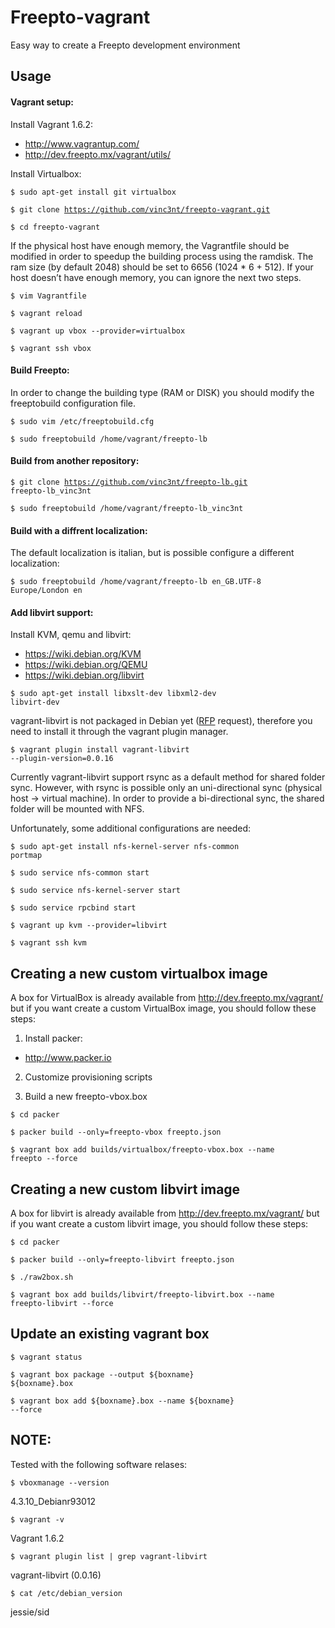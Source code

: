 Freepto-vagrant
===============

Easy way to create a Freepto development environment


## Usage

#### Vagrant setup:

Install Vagrant 1.6.2:

*  http://www.vagrantup.com/
*  http://dev.freepto.mx/vagrant/utils/

Install Virtualbox:

<code>$ sudo apt-get install git virtualbox</code>

<code>$ git clone https://github.com/vinc3nt/freepto-vagrant.git</code>

<code>$ cd freepto-vagrant</code>

If the physical host have enough memory, the Vagrantfile should be modified in order to speedup the building process using the ramdisk.
The ram size (by default 2048) should be set to 6656 (1024 * 6 + 512). If your host doesn’t have enough memory, you can ignore the next two steps.

<code>$ vim Vagrantfile</code>

<code>$ vagrant reload</code>

<code>$ vagrant up vbox --provider=virtualbox</code>

<code>$ vagrant ssh vbox</code>


#### Build Freepto:

In order to change the building type (RAM or DISK) you should modify the freeptobuild configuration file.

<code>$ sudo vim /etc/freeptobuild.cfg</code>

<code>$ sudo freeptobuild /home/vagrant/freepto-lb</code>


#### Build from another repository:

<code>$ git clone https://github.com/vinc3nt/freepto-lb.git freepto-lb_vinc3nt</code>

<code>$ sudo freeptobuild /home/vagrant/freepto-lb_vinc3nt</code>

#### Build with a diffrent localization:

The default localization is italian, but is possible configure a different localization:

<code>$ sudo freeptobuild /home/vagrant/freepto-lb en_GB.UTF-8 Europe/London en</code>

#### Add libvirt support:

Install KVM, qemu and libvirt:

*  https://wiki.debian.org/KVM
*  https://wiki.debian.org/QEMU
*  https://wiki.debian.org/libvirt

<code>$ sudo apt-get install libxslt-dev libxml2-dev libvirt-dev</code>

vagrant-libvirt is not packaged in Debian yet ([RFP](https://bugs.debian.org/cgi-bin/bugreport.cgi?bug=753012) request), therefore you need to install it through the vagrant plugin manager.

<code>$ vagrant plugin install vagrant-libvirt --plugin-version=0.0.16</code>

Currently vagrant-libvirt support rsync as a default method for shared folder sync.
However, with rsync is possible only an uni-directional sync (physical host -> virtual machine).
In order to provide a bi-directional sync, the shared folder will be mounted with NFS.

Unfortunately, some additional configurations are needed:

<code>$ sudo apt-get install nfs-kernel-server nfs-common portmap</code>

<code>$ sudo service nfs-common start</code>

<code>$ sudo service nfs-kernel-server start</code>

<code>$ sudo service rpcbind start</code>

<code>$ vagrant up kvm --provider=libvirt</code>

<code>$ vagrant ssh kvm</code>

## Creating a new custom virtualbox image

A box for VirtualBox is already available from http://dev.freepto.mx/vagrant/ but if you want create a custom VirtualBox image, you should follow these steps:

1. Install packer: 

*  http://www.packer.io

2. Customize provisioning scripts

3. Build a new freepto-vbox.box

<code>$ cd packer</code>

<code>$ packer build --only=freepto-vbox freepto.json</code>

<code>$ vagrant box add builds/virtualbox/freepto-vbox.box --name freepto --force</code>

## Creating a new custom libvirt image

A box for libvirt is already available from http://dev.freepto.mx/vagrant/ but if you want create a custom libvirt image, you should follow these steps:

<code>$ cd packer</code>

<code>$ packer build --only=freepto-libvirt freepto.json</code>

<code>$ ./raw2box.sh</code>

<code>$ vagrant box add builds/libvirt/freepto-libvirt.box --name freepto-libvirt --force</code>

## Update an existing vagrant box

<code>$ vagrant status</code>

<code>$ vagrant box package --output ${boxname} ${boxname}.box</code>

<code>$ vagrant box add ${boxname}.box --name ${boxname} --force</code>

## NOTE:

Tested with the following software relases:

<code>$ vboxmanage --version</code>

4.3.10_Debianr93012

<code>$ vagrant -v</code>

Vagrant 1.6.2

<code>$ vagrant plugin list | grep vagrant-libvirt</code>

vagrant-libvirt (0.0.16)

<code>$ cat /etc/debian_version</code>

jessie/sid
